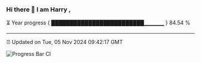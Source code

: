 ### Hi there 👋 I am Harry , 

⏳ Year progress { █████████████████████████▁▁▁▁▁ } 84.54 %

---

⏰ Updated on Tue, 05 Nov 2024 09:42:17 GMT

![Progress Bar CI](https://github.com/duykhang68/duykhang68/workflows/Progress%20Bar%20CI/badge.svg)
